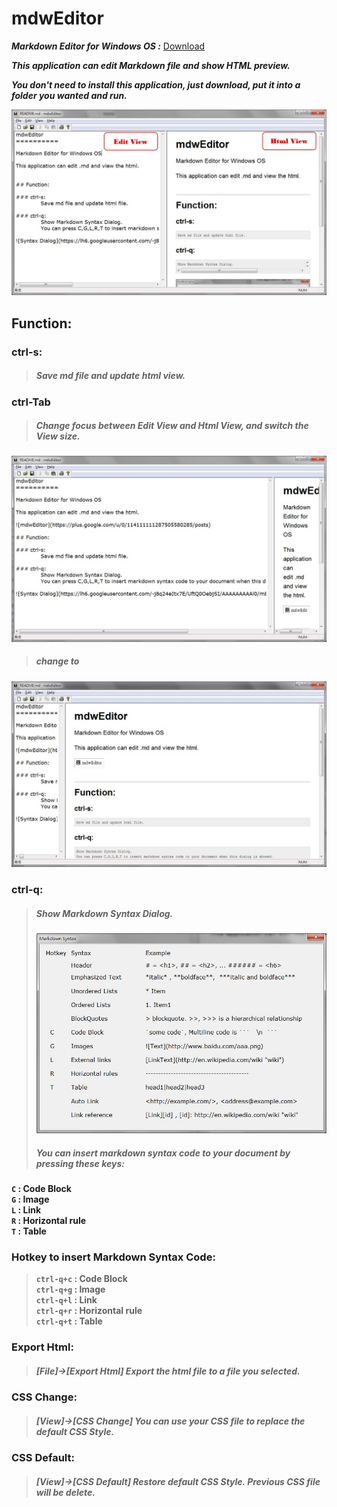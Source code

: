 mdwEditor
==========

***Markdown Editor for Windows OS :***  [Download](http://pan.baidu.com/share/link?shareid=1631494683&uk=1511399102 "Download mdw Editor")

***This application can edit Markdown file and show HTML preview.***

***You don't need to install this application, just download, put it into a folder you wanted and run.***

![mdwEditor](./graph/mdweditor.jpg)

## Function: 

### ctrl-s:
> ##### Save md file and update html view.

### ctrl-Tab
> ##### Change focus between Edit View and Html View, and switch the View size.
![ImageText](./graph/ctrltab1.jpg)

> ##### change to 
![ImageText](./graph/ctrltab2.jpg)

### ctrl-q:
> ##### Show Markdown Syntax Dialog.
> ![Syntax Dialog](./graph/syntaxdlg.jpg)
> ##### You can insert markdown syntax code to your document by pressing these keys:
  **`C` : Code Block  
  `G` : Image  
  `L` : Link  
  `R` : Horizontal rule  
  `T` : Table**   

### Hotkey to insert Markdown Syntax Code:
> **`ctrl-q+c` : Code Block  
> `ctrl-q+g` : Image  
> `ctrl-q+l` : Link  
> `ctrl-q+r` : Horizontal rule  
> `ctrl-q+t` : Table**   

### Export Html:
> ##### [File]->[Export Html] Export the html file to a file you selected.

### CSS Change:
> ##### [View]->[CSS Change] You can use your CSS file to replace the default CSS Style.

### CSS Default:
> ##### [View]->[CSS Default] Restore default CSS Style. Previous CSS file will be delete.
	